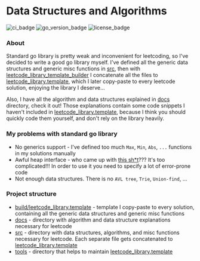 # Data Structures and Algorithms

![ci_badge](https://img.shields.io/github/actions/workflow/status/NikitaShkaruba/data_structures_and_algorithms/ci.yml)
![go_version_badge](https://img.shields.io/github/go-mod/go-version/NikitaShkaruba/data_structures_and_algorithms)
![license_badge](https://img.shields.io/github/license/NikitaShkaruba/data_structures_and_algorithms)

### About

Standard go library is pretty weak and inconvenient for leetcoding, so I've decided to write a good go library myself.
I've defined all the generic data structures and generic misc functions in [src](./src), then with [leetcode_library_template_builder](./tools/leetcode_library_template_builder/main.go)
I concatenate all the files to [leetcode_library.template](./build/leetcode_library.template), which I later copy-paste to every leetcode solution,
enjoying the library I deserve...

Also, I have all the algorithm and data structures explained in [docs](docs) directory, check it out!
Those explanations contain some code snippets I haven't included in [leetcode_library.template](./build/leetcode_library.template),
because I think you should quickly code them yourself, and don't rely on the library heavily.

### My problems with standard go library

- No generics support - I've defined too much `Max`, `Min`, `Abs`, `...` functions in my solutions manually
- Awful heap interface - who came up with [this sh*t](https://pkg.go.dev/container/heap#example-package-IntHeap)??? It's too complicated!!!
In order to use it you need to specify a lot of error-prone code
- Not enough data structures. There is no `AVL tree`, `Trie`, `Union-find`, ...

### Project structure

- [build/leetcode_library.template](build/leetcode_library.template) - template I copy-paste to every solution, containing all the generic data structures and generic misc functions
- [docs](docs) - directory with algorithm and data structure explanations necessary for leetcode
- [src](src) - directory with data structures, algorithms, and misc functions necessary for leetcode. Each separate file gets concatenated to [leetcode_library.template](./build/leetcode_library.template)
- [tools](tools) - directory that helps to maintain [leetcode_library.template](./build/leetcode_library.template)
